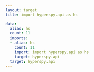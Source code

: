 ```yaml
---
layout: target
title: import hyperspy.api as hs

data:
  alias: hs
  count: 11
  imports:
  - alias: hs
    count: 11
    import: import hyperspy.api as hs
    target: hyperspy.api
  target: hyperspy.api
---
```

